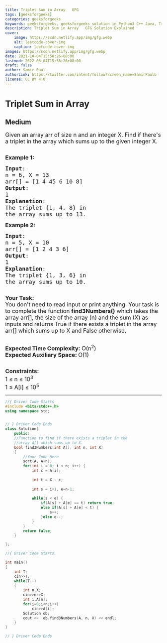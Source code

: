 ```yaml
---
title: Triplet Sum in Array   GFG
tags: [geeksforgeeks]
categories: geeksforgeeks
keywords: geeksforgeeks, geeksforgeeks solution in Python3 C++ Java, Triplet Sum in Array - GFG solution
description: Triplet Sum in Array   GFG Solution Explained
cover:
    image: https://scdn.netlify.app/img/gfg.webp
    alt: leetcode-cover-img
    caption: leetcode-cover-img
images: https://scdn.netlify.app/img/gfg.webp
date: 2021-10-04T15:58:26+08:00
lastmod: 2022-03-04T15:58:26+08:00
draft: false
author: Samir Paul
authorLink: https://twitter.com/intent/follow?screen_name=SamirPaulb
license: CC BY 4.0
---
```



# Triplet Sum in Array
## Medium
<div class="problems_problem_content__Xm_eO"><p><span style="font-size:18px">Given an array arr of size n and an integer X. Find if there's a triplet in the array which sums up to the given integer X. </span></p>

<p><br>
<span style="font-size:18px"><strong>Example 1:</strong></span></p>

<pre><span style="font-size:18px"><strong>Input</strong>:
n = 6, X = 13
arr[] = [1 4 45 6 10 8]
<strong>Output</strong>:
1
<strong>Explanation</strong>:
The triplet {1, 4, 8} in 
the array sums up to 13.</span></pre>

<p><span style="font-size:18px"><strong>Example 2:</strong></span></p>

<pre><span style="font-size:18px"><strong>Input</strong>:
n = 5, X = 10
arr[] = [1 2 4 3 6]
<strong>Output</strong>:
1
<strong>Explanation</strong>:
The triplet {1, 3, 6} in 
the array sums up to 10.</span>
</pre>

<p><br>
<span style="font-size:18px"><strong>Your Task:</strong><br>
You don't need to read input or print anything. Your task is to complete the function&nbsp;<strong>find3Numbers()</strong>&nbsp;which takes the array arr[], the size of the array (n) and the sum (X) as inputs and returns True if there exists a triplet in the array arr[] which sums up to X and False otherwise.</span></p>

<p><br>
<span style="font-size:18px"><strong>Expected Time Complexity:&nbsp;</strong>O(n<sup>2</sup>)<br>
<strong>Expected Auxiliary Space:&nbsp;</strong>O(1)</span></p>

<p><br>
<span style="font-size:18px"><strong>Constraints:</strong><br>
1 ≤ n ≤ 10<sup>3</sup><br>
1 ≤ A[i] ≤ 10<sup>5</sup></span></p>
</div>

---




```cpp
//{ Driver Code Starts
#include <bits/stdc++.h>
using namespace std;


// } Driver Code Ends
class Solution{
    public:
    //Function to find if there exists a triplet in the 
    //array A[] which sums up to X.
    bool find3Numbers(int A[], int n, int X)
    {
        //Your Code Here
        sort(A, A+n);
        for(int i = 0; i < n; i++) {
            int c = A[i];
            
            int t = X - c;
            
            int s = i+1, e=n-1;
            
            while(s < e) {
                if(A[s] + A[e] == t) return true;
                else if(A[s] + A[e] < t) {
                    s++;
                }else e--;
            }
        }
        return false;
    }

};

//{ Driver Code Starts.

int main()
{
	int T;
	cin>>T;
	while(T--)
	{
		int n,X;
		cin>>n>>X;
		int i,A[n];
		for(i=0;i<n;i++)
			cin>>A[i];
		Solution ob;
        cout <<  ob.find3Numbers(A, n, X) << endl;
    }
}

// } Driver Code Ends
```
